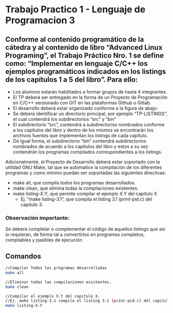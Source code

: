 # Trabajo Practico 1 - Lenguaje de Programacion 3

## Conforme al contenido programático de la cátedra y al contenido de libro “Advanced Linux Programing”, el Trabajo Práctico Nro. 1 se define como: “Implementar en lenguaje C/C++ los ejemplos programáticos indicados en los listings de los capítulos 1 a 5 del libro”. Para ello:

-  Los alumnos estarán habilitados a formar grupos de hasta 4 integrantes.
-  El TP deberá ser entregado en la forma de un Proyecto de Programación en C/C++ versionado 
con GIT en las plataformas Github o Gitlab.
-  El desarrollo deberá estar organizado conforme a la figura de abajo:
- Se deberá identificar un directorio principal, por ejemplo “TP-LISTINGS”, el cual 
contendrá los subdirectorios “src” y “bin” 
- El subdirectorio “src”, contendrá a subdirectorios nombrados conforme a los capítulos 
del libro y dentro de los mismos se encontrarán los archivos fuentes que implementan 
los listings de cada capítulo.
- De igual forma, el subdirectorio “bin” contendrá subdirectorios nombrados de acuerdo 
a los capítulos del libro y estos a su vez contendrán los programas compilados 
correspondientes a los listings.

Adicionalmente, el Proyecto de Desarrollo deberá estar soportado con la utilidad GNU Make, tal que se automatice la compilación de los diferentes programas y como mínimo puedan ser soportadas las siguientes directivas:

- make all, que compila todos los programas desarrollados.
- make clean, que elimina todas la compilaciones existentes.
- make listing-X.Y, que permite compilar el ejemplo X.Y del capítulo X
    - Ej. “make listing-3.1”, que compila el listing 3.1 (print-pid.c) del capítulo 3.

### Observación importante: 
Se deberá completar o complementar el código de aquellos listings que así lo requieran, de forma tal a convertirlos en programas completos, compilables y pasibles de ejecución

## Comandos
```bash
//Compilar Todos los programas desarrolladas
make all

//Eliminar todas las compilaciones existentes.
make clean

//Compilar el ejemplo X.Y del capitulo X.
//Ej. make listing-3.1 compila el listing 3.1 (print-pid.c) del capitulo 3.
make listing-X.Y
```